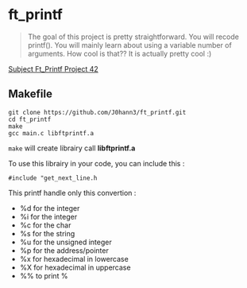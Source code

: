 # ft_printf

>The goal of this project is pretty straightforward. You will recode printf().
>You will mainly learn about using a variable number of arguments. How cool is that??
>It is actually pretty cool :)

[Subject Ft_Printf Project 42](ft_printf.pdf)

## Makefile

```
git clone https://github.com/J0hann3/ft_printf.git
cd ft_printf
make
gcc main.c libftprintf.a
```

`make` will create librairy call **libftprintf.a**

To use this librairy in your code, you can include this :
```
#include "get_next_line.h
```

This printf handle only this convertion :
 - %d for the integer
 - %i for the integer
 - %c for the char
 - %s for the string
 - %u for the unsigned integer
 - %p for the address/pointer
 - %x for hexadecimal in lowercase
 - %X for hexadecimal in uppercase
 - %% to print %
